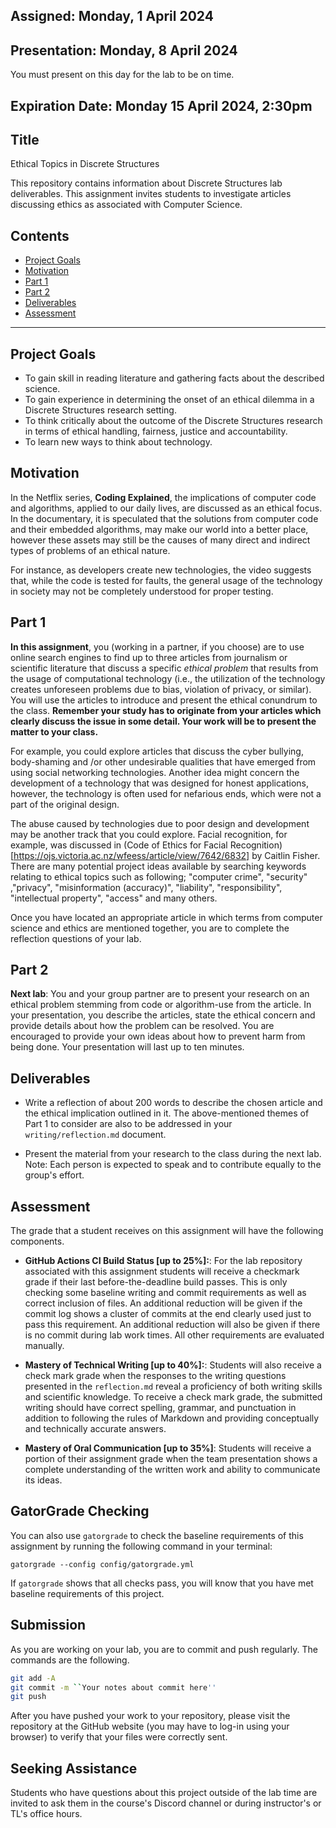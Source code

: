 
## Assigned: Monday, 1 April 2024

## Presentation: Monday, 8 April 2024
You must present on this day for the lab to be on time.

## Expiration Date: Monday 15 April 2024, 2:30pm

## Title
Ethical Topics in Discrete Structures

This repository contains information about Discrete Structures lab deliverables. This assignment invites students to investigate articles discussing ethics as associated with Computer Science.

## Contents

- [Project Goals](#project-goals)
- [Motivation](#motivation)
- [Part 1](#part-1)
- [Part 2](#part-2)
- [Deliverables](#Deliverables)
- [Assessment](#Assessment)

---

## Project Goals

- To gain skill in reading literature and gathering facts about the described science.
- To gain experience in determining the onset of an ethical dilemma in a Discrete Structures research setting.
- To think critically about the outcome of the Discrete Structures research in terms of ethical handling, fairness, justice and accountability.
- To learn new ways to think about technology.

## Motivation

In the Netflix series, __Coding Explained__, the implications of computer code and algorithms, applied to our daily lives, are discussed as an ethical focus. In the documentary, it is speculated that the solutions from computer code and their embedded algorithms, may make our world into a better place, however these assets may still be the causes of many direct and indirect types of problems of an ethical nature.

For instance, as developers create new technologies, the video suggests that, while the code is tested for faults, the general usage of the technology in society may not be completely understood for proper testing.

## Part 1

__In this assignment__, you (working in a partner, if you choose) are to use online search engines to find up to three articles from journalism or scientific literature that discuss a specific _ethical problem_ that results from the usage of computational technology (i.e., the utilization of the technology creates unforeseen problems due to bias, violation of privacy, or similar). You will use the articles to introduce and present the ethical conundrum to the class. __Remember your study has to originate from your articles which clearly discuss the issue in some detail. Your work will be to present the matter to your class.__

For example, you could explore articles that discuss the cyber bullying, body-shaming and /or other undesirable qualities that have emerged from using social networking technologies. Another idea might concern the development of a technology that was designed for honest applications, however, the technology is often used for nefarious ends, which were not a part of the original design.

The abuse caused by technologies due to poor design and development may be another track that you could explore. Facial recognition, for example, was discussed in (Code of Ethics for Facial Recognition)[https://ojs.victoria.ac.nz/wfeess/article/view/7642/6832] by Caitlin Fisher. There are many potential project ideas available by searching keywords relating to ethical topics such as following; "computer crime", "security" ,"privacy", "misinformation (accuracy)", "liability", "responsibility", "intellectual property", "access" and many others.

Once you have located an appropriate article in which terms from computer science and ethics are mentioned together, you are to complete the reflection questions of your lab.

## Part 2

__Next lab__: You and your group partner are to present your research on an ethical problem stemming from code or algorithm-use from the article. In your presentation, you describe the articles, state the ethical concern and provide details about how the problem can be resolved. You are encouraged to provide your own ideas about how to prevent harm from being done. Your presentation will last up to ten minutes.

## Deliverables

- Write a reflection of about 200 words to describe the chosen article and the ethical implication outlined in it. The above-mentioned themes of Part 1 to consider are also to be addressed in your `writing/reflection.md` document.

- Present the material from your research to the class during the next lab. Note: Each person is expected to speak and to contribute equally to the group's effort.

## Assessment

The grade that a student receives on this assignment will have the following components.

- **GitHub Actions CI Build Status [up to 25%]:**: For the lab repository associated with this assignment students will receive a checkmark grade if their last before-the-deadline build passes. This is only checking some baseline writing and commit requirements as well as correct inclusion of files. An additional reduction will be given if the commit log shows a cluster of commits at the end clearly used just to pass this requirement. An additional reduction will also be given if there is no commit during lab work times. All other requirements are evaluated manually.

- **Mastery of Technical Writing [up to 40%]:**: Students will also receive a check mark grade when the responses to the writing questions presented in the `reflection.md` reveal a proficiency of both writing skills and scientific knowledge. To receive a check mark grade, the submitted writing should have correct spelling, grammar, and punctuation in addition to following the rules of Markdown and providing conceptually and technically accurate answers.

- **Mastery of Oral Communication [up to 35%]**: Students will receive a portion of their assignment grade when the team presentation shows a complete understanding of the written work and ability to communicate its ideas.

## GatorGrade Checking

You can also use `gatorgrade` to check the baseline requirements of this assignment by running the following command in your terminal:

`gatorgrade --config config/gatorgrade.yml`

If `gatorgrade` shows that all checks pass, you will know that you have met baseline requirements of this project.

## Submission

As you are working on your lab, you are to commit and push regularly. The commands are the following.

```bash
git add -A
git commit -m ``Your notes about commit here''
git push
```

After you have pushed your work to your repository, please visit the repository at the GitHub website (you may have to log-in using your browser) to verify that your files were correctly sent.

## Seeking Assistance

Students who have questions about this project outside of the lab time are invited to ask them in the course's Discord channel or during instructor's or TL's office hours.